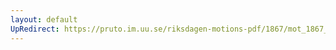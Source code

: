```yaml
---
layout: default
UpRedirect: https://pruto.im.uu.se/riksdagen-motions-pdf/1867/mot_1867__ak__90.pdf
---
```

